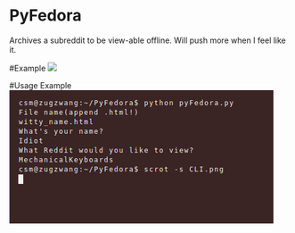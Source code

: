 # PyFedora
Archives a subreddit to be view-able offline. Will push more when I feel like it.

#Example
<img src="http://i.imgur.com/QjQtyqT.png">

#Usage  Example
<img src="https://github.com/MarlosTiltingMe/PyFedora/blob/master/CLI.png?raw=true">

